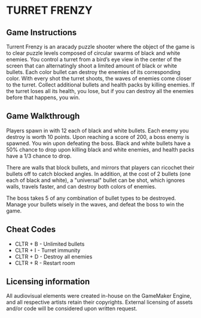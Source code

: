 # TURRET FRENZY
## Game Instructions ##

Turrent Frenzy is an aracady puzzle shooter where the object of the game is to clear puzzle levels composed of circular swarms of black and white enemies. You control a turret from a bird’s eye view in the center of the screen that can alternatingly shoot a limited amount of black or white bullets. Each color bullet can destroy the enemies of its corresponding color. With every shot the turret shoots, the waves of enemies come closer to the turret. Collect additional bullets and health packs by killing enemies.  If the turret loses all its health, you lose, but if you can destroy all the enemies before that happens, you win. 

## Game Walkthrough ##

Players spawn in with 12 each of black and white bullets. Each enemy you destroy is worth 10 points. Upon reaching a score of 200, a boss enemy is spawned. You win upon defeating the boss. Black and white bullets have a 50% chance to drop upon killing black and white enemies, and health packs have a 1/3 chance to drop. 

There are walls that block bullets, and mirrors that players can ricochet their bullets off to catch blocked angles. In addition, at the cost of 2 bullets (one each of black and white), a "universal" bullet can be shot, which ignores walls, travels faster, and can destroy both colors of enemies.

The boss takes 5 of any combination of bullet types to be destroyed. Manage your bullets wisely in the waves, and defeat the boss to win the game.


## Cheat Codes ##

* CLTR + B - Unlimited bullets
* CLTR + I - Turret immunity
* CLTR + D - Destroy all enemies
* CLTR + R - Restart room

  
## Licensing information ##
All audiovisual elements were created in-house on the GameMaker Engine, and all respective artists retain their copyrights. External licensing of assets and/or code will be considered upon written request.
